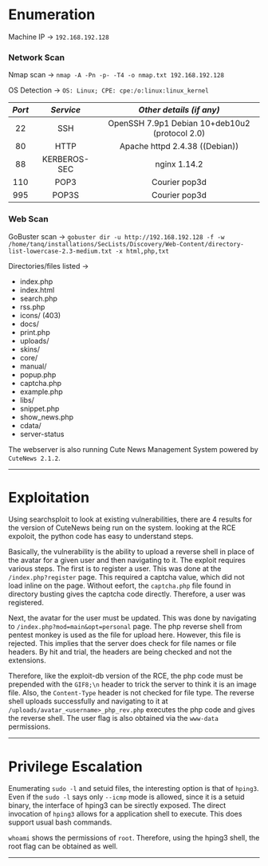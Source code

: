 # Enumeration

Machine IP &rarr; `192.168.192.128`

### Network Scan

Nmap scan &rarr; `nmap -A -Pn -p- -T4 -o nmap.txt 192.168.192.128`

OS Detection &rarr;  `OS: Linux; CPE: cpe:/o:linux:linux_kernel`

| __*Port*__ | __*Service*__ | __*Other details (if any)*__ |
| :---: | :---: | :---: |
| 22 | SSH | OpenSSH 7.9p1 Debian 10+deb10u2 (protocol 2.0) |
| 80 | HTTP | Apache httpd 2.4.38 ((Debian)) |
| 88 | KERBEROS-SEC | nginx 1.14.2 |
| 110 | POP3 | Courier pop3d |
| 995 | POP3S | Courier pop3d |

### Web Scan

GoBuster scan &rarr; `gobuster dir -u http://192.168.192.128 -f -w /home/tanq/installations/SecLists/Discovery/Web-Content/directory-list-lowercase-2.3-medium.txt -x html,php,txt`

Directories/files listed &rarr;
* index.php
* index.html
* search.php
* rss.php
* icons/ (403)
* docs/
* print.php
* uploads/
* skins/
* core/
* manual/
* popup.php
* captcha.php
* example.php
* libs/
* snippet.php
* show_news.php
* cdata/
* server-status

The webserver is also running Cute News Management System powered by `CuteNews 2.1.2`.

---

# Exploitation

Using searchsploit to look at existing vulnerabilities, there are 4 results for the version of CuteNews being run on the system. looking at the RCE expoloit, the python code has easy to understand steps.

Basically, the vulnerability is the ability to upload a reverse shell in place of the avatar for a given user and then navigating to it. The exploit requires various steps. The first is to register a user. This was done at the `/index.php?register` page. This required a captcha value, which did not load inline on the page. Without eefort, the `captcha.php` file found in directory busting gives the captcha code directly. Therefore, a user was registered.

Next, the avatar for the user must be updated. This was done by navigating to `/index.php?mod=main&opt=personal` page. The php reverse shell from pentest monkey is used as the file for upload here. However, this file is rejected. This implies that the server does check for file names or file headers. By hit and trial, the headers are being checked and not the extensions.

Therefore, like the exploit-db version of the RCE, the php code must be prepended with the `GIF8;\n` header to trick the server to think it is an image file. Also, the `Content-Type` header is not checked for file type. The reverse shell uploads successfully and navigating to it at `/uploads/avatar_<username>_php_rev.php` executes the php code and gives the reverse shell. The user flag is also obtained via the `www-data` permissions.

---

# Privilege Escalation

Enumerating `sudo -l` and setuid files, the interesting option is that of `hping3`. Even if the `sudo -l` says only `--icmp` mode is allowed, since it is a setuid binary, the interface of hping3 can be sirectly exposed. The direct invocation of `hping3` allows for a application shell to execute. This does support usual bash commands.

`whoami` shows the permissions of `root`. Therefore, using the hping3 shell, the root flag can be obtained as well.

---